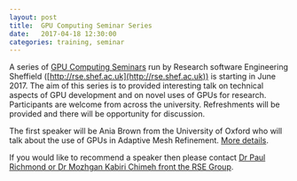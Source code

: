 ```yaml
---
layout: post
title:  GPU Computing Seminar Series
date:   2017-04-18 12:30:00
categories: training, seminar
---
```


A series of [GPU Computing Seminars](/seminars) run by Research software Engineering Sheffield ([http://rse.shef.ac.uk](http://rse.shef.ac.uk)) is starting in June 2017. The aim of this series is to provided interesting talk on technical aspects of GPU development and on novel uses of GPUs for research. Participants are welcome from across the university. Refreshments will be provided and there will be opportunity for discussion.

The first speaker will be Ania Brown from the University of Oxford who will talk about the use of GPUs in Adaptive Mesh Refinement. [More details](/seminars).

If you would like to recommend a speaker then please contact [Dr Paul Richmond or Dr Mozhgan Kabiri Chimeh front the RSE Group](http://rse.shef.ac.uk/contact/).
